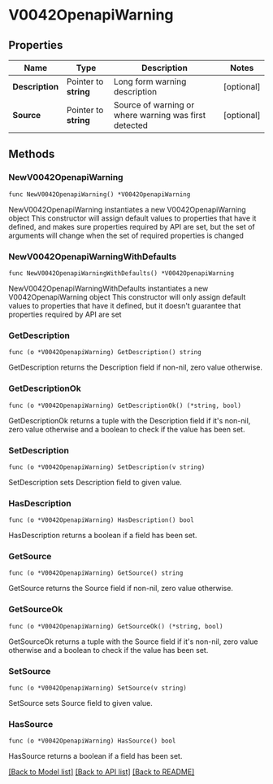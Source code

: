 # V0042OpenapiWarning

## Properties

Name | Type | Description | Notes
------------ | ------------- | ------------- | -------------
**Description** | Pointer to **string** | Long form warning description | [optional] 
**Source** | Pointer to **string** | Source of warning or where warning was first detected | [optional] 

## Methods

### NewV0042OpenapiWarning

`func NewV0042OpenapiWarning() *V0042OpenapiWarning`

NewV0042OpenapiWarning instantiates a new V0042OpenapiWarning object
This constructor will assign default values to properties that have it defined,
and makes sure properties required by API are set, but the set of arguments
will change when the set of required properties is changed

### NewV0042OpenapiWarningWithDefaults

`func NewV0042OpenapiWarningWithDefaults() *V0042OpenapiWarning`

NewV0042OpenapiWarningWithDefaults instantiates a new V0042OpenapiWarning object
This constructor will only assign default values to properties that have it defined,
but it doesn't guarantee that properties required by API are set

### GetDescription

`func (o *V0042OpenapiWarning) GetDescription() string`

GetDescription returns the Description field if non-nil, zero value otherwise.

### GetDescriptionOk

`func (o *V0042OpenapiWarning) GetDescriptionOk() (*string, bool)`

GetDescriptionOk returns a tuple with the Description field if it's non-nil, zero value otherwise
and a boolean to check if the value has been set.

### SetDescription

`func (o *V0042OpenapiWarning) SetDescription(v string)`

SetDescription sets Description field to given value.

### HasDescription

`func (o *V0042OpenapiWarning) HasDescription() bool`

HasDescription returns a boolean if a field has been set.

### GetSource

`func (o *V0042OpenapiWarning) GetSource() string`

GetSource returns the Source field if non-nil, zero value otherwise.

### GetSourceOk

`func (o *V0042OpenapiWarning) GetSourceOk() (*string, bool)`

GetSourceOk returns a tuple with the Source field if it's non-nil, zero value otherwise
and a boolean to check if the value has been set.

### SetSource

`func (o *V0042OpenapiWarning) SetSource(v string)`

SetSource sets Source field to given value.

### HasSource

`func (o *V0042OpenapiWarning) HasSource() bool`

HasSource returns a boolean if a field has been set.


[[Back to Model list]](../README.md#documentation-for-models) [[Back to API list]](../README.md#documentation-for-api-endpoints) [[Back to README]](../README.md)


